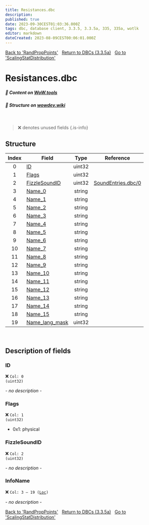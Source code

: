 ```yaml
---
title: Resistances.dbc
description:
published: true
date: 2023-09-30CEST01:03:36.000Z
tags: dbc, database client, 3.3.5, 3.3.5a, 335, 335a, wotlk
editor: markdown
dateCreated: 2023-08-09CEST00:06:01.000Z
---
```

<a href="https://trinitycore.info/files/DBC/335/randproppoints" class="mt-5 v-btn v-btn--depressed v-btn--flat v-btn--outlined theme--light v-size--default darkblue--text text--lighten-3"><span class="v-btn__content"><i aria-hidden="true" class="v-icon notranslate v-icon--left mdi mdi-arrow-left theme--light"></i><span>Back to 'RandPropPoints'</span></span></a>&nbsp;&nbsp;&nbsp;<a href="https://trinitycore.info/files/DBC/335/DBC" class="mt-5 v-btn v-btn--depressed v-btn--flat v-btn--outlined theme--light v-size--default darkblue--text text--lighten-3"><span class="v-btn__content"><i aria-hidden="true" class="v-icon notranslate v-icon--left mdi mdi-home-outline theme--light"></i><span>Return to DBCs (3.3.5a)</span></span></a>&nbsp;&nbsp;&nbsp;<a href="https://trinitycore.info/files/DBC/335/scalingstatdistribution" class="mt-5 v-btn v-btn--depressed v-btn--flat v-btn--outlined theme--light v-size--default darkblue--text text--lighten-3"><span class="v-btn__content"><span>Go to 'ScalingStatDistribution'</span><i aria-hidden="true" class="v-icon notranslate v-icon--right mdi mdi-arrow-right theme--light"></i></span></a>

# Resistances.dbc
##### :open_book: Content on [WoW.tools](https://wow.tools/dbc/?dbc=resistances&build=3.3.5.12340)
##### :pencil: Structure on [wowdev.wiki](https://wowdev.wiki/DB/Resistances)
&nbsp;

> :x: denotes unused fields
{.is-info}


## Structure

| Index | Field | Type | Reference |
| :---: | --- | :---: | --- |
| 0 | [ID](#id-alt) | uint32 |  |
| 1 | [Flags](#flags) | uint32 |  |
| 2 | [FizzleSoundID](#fizzlesoundid) | uint32 | [SoundEntries.dbc/0](/files/DBC/335/soundentries#id-alt) |
| 3 | [Name_0](#name-alt) | string |  |
| 4 | [Name_1](#name-alt) | string |  |
| 5 | [Name_2](#name-alt) | string |  |
| 6 | [Name_3](#name-alt) | string |  |
| 7 | [Name_4](#name-alt) | string |  |
| 8 | [Name_5](#name-alt) | string |  |
| 9 | [Name_6](#name-alt) | string |  |
| 10 | [Name_7](#name-alt) | string |  |
| 11 | [Name_8](#name-alt) | string |  |
| 12 | [Name_9](#name-alt) | string |  |
| 13 | [Name_10](#name-alt) | string |  |
| 14 | [Name_11](#name-alt) | string |  |
| 15 | [Name_12](#name-alt) | string |  |
| 16 | [Name_13](#name-alt) | string |  |
| 17 | [Name_14](#name-alt) | string |  |
| 18 | [Name_15](#name-alt) | string |  |
| 19 | [Name_lang_mask](#name-alt) | uint32 |  |
&nbsp;
## Description of fields

### ID <!-- {#id-alt} -->
:x: <code>Col: 0 (uint32)</code>

*- no description -*
&nbsp;

### Flags
:x: <code>Col: 1 (uint32)</code>

* 0x1: physical
&nbsp;

### FizzleSoundID
:x: <code>Col: 2 (uint32)</code>

*- no description -*
&nbsp;

### InfoName
:x: <code>Col: 3 &ndash; 19 ([Loc](/how-to/localization))</code>

*- no description -*
&nbsp;

<a href="https://trinitycore.info/files/DBC/335/randproppoints" class="mt-5 v-btn v-btn--depressed v-btn--flat v-btn--outlined theme--light v-size--default darkblue--text text--lighten-3"><span class="v-btn__content"><i aria-hidden="true" class="v-icon notranslate v-icon--left mdi mdi-arrow-left theme--light"></i><span>Back to 'RandPropPoints'</span></span></a>&nbsp;&nbsp;&nbsp;<a href="https://trinitycore.info/files/DBC/335/DBC" class="mt-5 v-btn v-btn--depressed v-btn--flat v-btn--outlined theme--light v-size--default darkblue--text text--lighten-3"><span class="v-btn__content"><i aria-hidden="true" class="v-icon notranslate v-icon--left mdi mdi-home-outline theme--light"></i><span>Return to DBCs (3.3.5a)</span></span></a>&nbsp;&nbsp;&nbsp;<a href="https://trinitycore.info/files/DBC/335/scalingstatdistribution" class="mt-5 v-btn v-btn--depressed v-btn--flat v-btn--outlined theme--light v-size--default darkblue--text text--lighten-3"><span class="v-btn__content"><span>Go to 'ScalingStatDistribution'</span><i aria-hidden="true" class="v-icon notranslate v-icon--right mdi mdi-arrow-right theme--light"></i></span></a>
